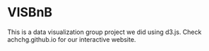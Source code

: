 # VISBnB
This is a data visualization group project we did using d3.js.
Check achchg.github.io for our interactive website.
